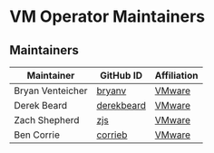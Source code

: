 # VM Operator Maintainers

## Maintainers

| Maintainer | GitHub ID | Affiliation |
| --------------- | --------- | ----------- |
| Bryan Venteicher | [bryanv](https://github.com/bryanv) | [VMware](https://www.github.com/vmware/) |
| Derek Beard | [derekbeard](https://github.com/derekbeard) | [VMware](https://www.github.com/vmware/) |
| Zach Shepherd |[zjs](https://github.com/zjs)| [VMware](https://www.github.com/vmware/) |
| Ben Corrie | [corrieb](https://github.com/corrieb) | [VMware](https://www.github.com/vmware/) |
